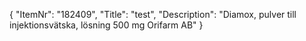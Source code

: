 {
  "ItemNr": "182409",
  "Title": "test",
  "Description": "Diamox, pulver till injektionsvätska, lösning 500 mg Orifarm AB"
}